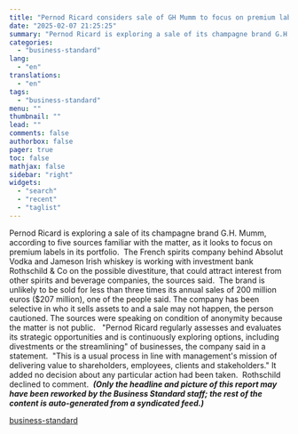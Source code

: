 ```yaml
---
title: "Pernod Ricard considers sale of GH Mumm to focus on premium labels"
date: "2025-02-07 21:25:25"
summary: "Pernod Ricard is exploring a sale of its champagne brand G.H. Mumm, according to five sources familiar with the matter, as it looks to focus on premium labels in its portfolio. The French spirits company behind Absolut Vodka and Jameson Irish whiskey is working with investment bank Rothschild &amp; Co..."
categories:
  - "business-standard"
lang:
  - "en"
translations:
  - "en"
tags:
  - "business-standard"
menu: ""
thumbnail: ""
lead: ""
comments: false
authorbox: false
pager: true
toc: false
mathjax: false
sidebar: "right"
widgets:
  - "search"
  - "recent"
  - "taglist"
---
```


Pernod Ricard is exploring a sale of its champagne brand G.H. Mumm, according to five sources familiar with the matter, as it looks to focus on premium labels in its portfolio. 
The French spirits company behind Absolut Vodka and Jameson Irish whiskey is working with investment bank Rothschild & Co on the possible divestiture, that could attract interest from other spirits and beverage companies, the sources said. 
The brand is unlikely to be sold for less than three times its annual sales of 200 million euros ($207 million), one of the people said. The company has been selective in who it sells assets to and a sale may not happen, the person cautioned. The sources were speaking on condition of anonymity because the matter is not public.  
"Pernod Ricard regularly assesses and evaluates its strategic opportunities and is continuously exploring options, including divestments or the streamlining" of businesses, the company said in a statement. 
"This is a usual process in line with management's mission of delivering value to shareholders, employees, clients and stakeholders." It added no decision about any particular action had been taken. 
Rothschild declined to comment. 
***(Only the headline and picture of this report may have been reworked by the Business Standard staff; the rest of the content is auto-generated from a syndicated feed.)***

[business-standard](https://www.business-standard.com/world-news/pernod-ricard-considers-sale-of-gh-mumm-to-focus-on-premium-labels-125020701573_1.html)
